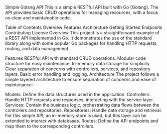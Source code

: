 Simple Golang API
This is a simple RESTful API built with Go (Golang). The API provides basic CRUD operations for managing resources, with a focus on clear and maintainable code.

Table of Contents
Overview
Features
Architecture
Getting Started
Endpoints
Contributing
License
Overview
This project is a straightforward example of a REST API implemented in Go. It demonstrates the use of the standard library along with some popular Go packages for handling HTTP requests, routing, and data management.

Features
RESTful API with standard CRUD operations.
Modular code structure for easy maintenance.
In-memory data storage for simplicity.
Clear separation of concerns with controllers, services, and repository layers.
Basic error handling and logging.
Architecture
The project follows a simple layered architecture to ensure separation of concerns and ease of maintenance:

Models: Define the data structures used in the application.
Controllers: Handle HTTP requests and responses, interacting with the service layer.
Services: Contain the business logic, orchestrating data flows between the controllers and repositories.
Repositories: Handle data storage and retrieval. For this simple API, an in-memory store is used, but this layer can be extended to interact with databases.
Routes: Define the API endpoints and map them to the corresponding controllers.
